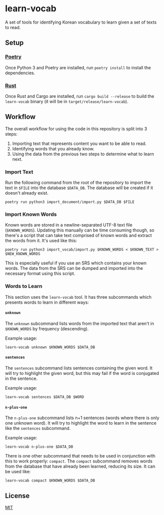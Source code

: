 # learn-vocab

A set of tools for identifying Korean vocabulary to learn given a set of texts
to read.


## Setup

### [Poetry](https://python-poetry.org/docs/)

Once Python 3 and Poetry are installed, run `poetry install` to install the
dependencies.

### [Rust](https://www.rust-lang.org/learn/get-started)

Once Rust and Cargo are installed, run `cargo build --release` to build the
`learn-vocab` binary (it will be in `target/release/learn-vocab`).


## Workflow

The overall workflow for using the code in this repository is split into 3
steps:

1. Importing text that represents content you want to be able to read.
1. Identifying words that you already know.
1. Using the data from the previous two steps to determine what to learn next.


### Import Text

Run the following command from the root of the repository to import the text in
`$FILE` into the database `$DATA_DB`. The database will be created if it
doesn't already exist.

```shell
poetry run python3 import_document/import.py $DATA_DB $FILE
```

### Import Known Words

Known words are stored in a newline-separated UTF-8 text file (`$KNOWN_WORDS`).
Updating this manually can be time consuming though, so there's a script that
can take text comprised of known words and extract the words from it. It's used
like this:

```shell
poetry run python3 import_vocab/import.py $KNOWN_WORDS < $KNOWN_TEXT >
$NEW_KNOWN_WORDS
```

This is especially useful if you use an SRS which contains your known words.
The data from the SRS can be dumped and imported into the necessary format
using this script.

### Words to Learn

This section uses the `learn-vocab` tool. It has three subcommands which
presents words to learn in different ways:

#### `unknown`

The `unknown` subcommand lists words from the imported text that aren't in
`$KNOWN_WORDS` by frequency (descending).

Example usage:

```shell
learn-vocab unknown $KNOWN_WORDS $DATA_DB
```

#### `sentences`

The `sentences` subcommand lists sentences containing the given word. It will
try to highlight the given word, but this may fail if the word is conjugated in
the sentence.

Example usage:

```shell
learn-vocab sentences $DATA_DB $WORD
```

#### `n-plus-one`

The `n-plus-one` subcommand lists n+1 sentences (words where there is only one
unknown word). It will try to highlight the word to learn in the sentence like
the `sentences` subcommand.

Example usage:

```shell
learn-vocab n-plus-one $DATA_DB
```

There is one other subcommand that needs to be used in conjunction with this to
work properly: `compact`. The `compact` subcommand removes words from the
database that have already been learned, reducing its size. It can be used
like:

```shell
learn-vocab compact $KNOWN_WORDS $DATA_DB
```


## License

[MIT](LICENSE)
